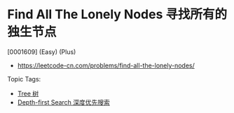 # Find All The Lonely Nodes 寻找所有的独生节点

[0001609] (Easy) (Plus)

- https://leetcode-cn.com/problems/find-all-the-lonely-nodes/

Topic Tags:

- [Tree 树](https://leetcode-cn.com/tag/tree/)
- [Depth-first Search 深度优先搜索](https://leetcode-cn.com/tag/depth-first-search/)
